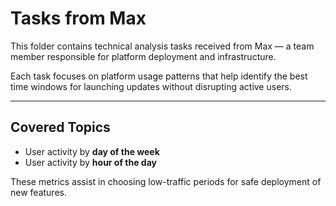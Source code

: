 # Tasks from Max

This folder contains technical analysis tasks received from Max — a team member responsible for platform deployment and infrastructure.

Each task focuses on platform usage patterns that help identify the best time windows for launching updates without disrupting active users.

---

## Covered Topics

- User activity by **day of the week**
- User activity by **hour of the day**

These metrics assist in choosing low-traffic periods for safe deployment of new features.